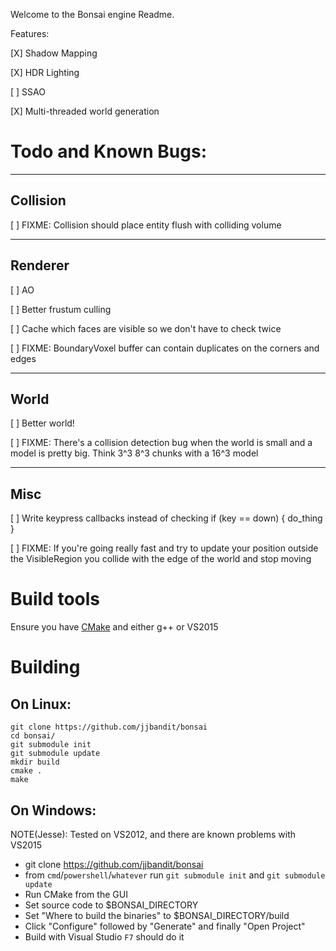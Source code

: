 Welcome to the Bonsai engine Readme.




Features:

[X] Shadow Mapping

[X] HDR Lighting

[ ] SSAO

[X] Multi-threaded world generation

# Todo and Known Bugs:

-------------------------------------------------------------------------------
## Collision

[ ] FIXME: Collision should place entity flush with colliding volume

-------------------------------------------------------------------------------
## Renderer

[ ] AO

[ ] Better frustum culling

[ ] Cache which faces are visible so we don't have to check twice

[ ] FIXME: BoundaryVoxel buffer can contain duplicates on the corners and edges

-------------------------------------------------------------------------------
## World

[ ] Better world!

[ ] FIXME: There's a collision detection bug when the world is small and a
model is pretty big.  Think 3^3 8^3 chunks with a 16^3 model

-------------------------------------------------------------------------------
## Misc

[ ] Write keypress callbacks instead of checking if (key == down) { do_thing }

[ ] FIXME: If you're going really fast and try to update your position outside
the VisibleRegion you collide with the edge of the world and stop moving





# Build tools

Ensure you have [CMake](https://cmake.org/download) and either g++ or VS2015

# Building

## On Linux:

```
git clone https://github.com/jjbandit/bonsai
cd bonsai/
git submodule init
git submodule update
mkdir build
cmake .
make
```

## On Windows:
NOTE(Jesse): Tested on VS2012, and there are known problems with VS2015

- git clone https://github.com/jjbandit/bonsai
- from `cmd`/`powershell`/`whatever` run `git submodule init` and `git submodule update`
- Run CMake from the GUI
- Set source code to $BONSAI_DIRECTORY 
- Set "Where to build the binaries" to $BONSAI_DIRECTORY/build
- Click "Configure" followed by "Generate" and finally "Open Project"
- Build with Visual Studio `F7` should do it


